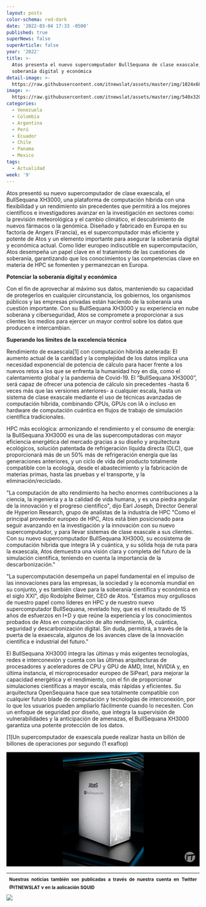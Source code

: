 ```yaml
---
layout: posts
color-schema: red-dark
date: '2022-03-04 17:33 -0500'
published: true
superNews: false
superArticle: false
year: '2022'
title: >-
  Atos presenta el nuevo supercomputador BullSequana de clase exascale, para la
  soberanía digital y económica
detail-image: >-
  https://raw.githubusercontent.com/itnewslat/assets/master/img/1024x680/super-pc-atos-g.jpg
image: >-
  https://raw.githubusercontent.com/itnewslat/assets/master/img/540x320/super-pc-atos-p.jpg
categories:
  - Venezuela
  - Colombia
  - Argentina
  - Perú
  - Ecuador
  - Chile
  - Panama
  - Mexico
tags:
  - Actualidad
week: '9'
---
```

Atos presentó su nuevo supercomputador de clase exaescala, el BullSequana XH3000, una plataforma de computación híbrida con una flexibilidad y un rendimiento sin precedentes que permitirá a los mejores científicos e investigadores avanzar en la investigación en sectores como: la previsión meteorológica y el cambio climático, el descubrimiento de nuevos fármacos o la genómica. Diseñado y fabricado en Europa en su factoría de Angers (Francia), es el supercomputador más eficiente y potente de Atos y un elemento importante para asegurar la soberanía digital y económica actual. Como líder europeo indiscutible en supercomputación, Atos desempeña un papel clave en el tratamiento de las cuestiones de soberanía, garantizando que los conocimientos y las competencias clave en materia de HPC se fomenten y permanezcan en Europa.

**Potenciar la soberanía digital y económica**

Con el fin de aprovechar al máximo sus datos, manteniendo su capacidad de protegerlos en cualquier circunstancia, los gobiernos, los organismos públicos y las empresas privadas están haciendo de la soberanía una cuestión importante. Con su BullSequana XH3000 y su experiencia en nube soberana y ciberseguridad, Atos se compromete a proporcionar a sus clientes los medios para ejercer un mayor control sobre los datos que producen e intercambian.

**Superando los límites de la excelencia técnica**

Rendimiento de exaescala[1] con computación híbrida acelerada: El aumento actual de la cantidad y la complejidad de los datos implica una necesidad exponencial de potencia de cálculo para hacer frente a los nuevos retos a los que se enfrenta la humanidad hoy en día, como el calentamiento global y la pandemia de Covid-19. El “BullSequana XH3000”, será capaz de ofrecer una potencia de cálculo sin precedentes -hasta 6 veces más que las versiones anteriores- a cualquier escala, hasta un sistema de clase exascale mediante el uso de técnicas avanzadas de computación híbrida, combinando CPUs, GPUs con IA o incluso en hardware de computación cuántica en flujos de trabajo de simulación científica tradicionales.


HPC más ecológica: armonizando el rendimiento y el consumo de energía: la BullSequana XH3000 es una de las supercomputadoras con mayor eficiencia energética del mercado gracias a su diseño y arquitectura ecológicos, solución patentada de refrigeración líquida directa (DLC), que proporcionará más de un 50% más de refrigeración energía que las generaciones anteriores, y un ciclo de vida del producto totalmente compatible con la ecología, desde el abastecimiento y la fabricación de materias primas, hasta las pruebas y el transporte, y la eliminación/reciclado.

"La computación de alto rendimiento ha hecho enormes contribuciones a la ciencia, la ingeniería y a la calidad de vida humana, y es una piedra angular de la innovación y el progreso científico", dijo Earl Joseph, Director General de Hyperion Research, grupo de analistas de la industria de HPC "Como el principal proveedor europeo de HPC, Atos está bien posicionado para seguir avanzando en la investigación y la innovación con su nuevo supercomputador, y para llevar sistemas de clase exascale a sus clientes. Con su nuevo supercomputador BullSequana XH3000, su ecosistema de computación híbrida que integra IA y cuántica, y su sólida hoja de ruta para la exaescala, Atos demuestra una visión clara y completa del futuro de la simulación científica, teniendo en cuenta la importancia de la descarbonización."

"La supercomputación desempeña un papel fundamental en el impulso de las innovaciones para las empresas, la sociedad y la economía mundial en su conjunto, y es también clave para la soberanía científica y económica en el siglo XXI", dijo Rodolphe Belmer, CEO de Atos. "Estamos muy orgullosos de nuestro papel como líderes en HPC y de nuestro nuevo supercomputador BullSequana, revelado hoy, que es el resultado de 15 años de esfuerzos en I+D y que reúne la experiencia y los conocimientos probados de Atos en computación de alto rendimiento, IA, cuántica, seguridad y descarbonización digital. Sin duda, permitirá, a través de la puerta de la exaescala, algunos de los avances clave de la innovación científica e industrial del futuro."

El BullSequana XH3000 integra las últimas y más exigentes tecnologías, redes e interconexión y cuenta con las últimas arquitecturas de procesadores y aceleradores de CPU y GPU de AMD, Intel, NVIDIA y, en última instancia, el microprocesador europeo de SiPearl, para mejorar la capacidad energética y el rendimiento, con el fin de proporcionar simulaciones científicas a mayor escala, más rápidas y eficientes. Su arquitectura OpenSequana hace que sea totalmente compatible con cualquier futuro blade de computación y tecnologías de interconexión, por lo que los usuarios pueden ampliarlo fácilmente cuando lo necesiten. Con un enfoque de seguridad por diseño, que integra la supervisión de vulnerabilidades y la anticipación de amenazas, el BullSequana XH3000 garantiza una potente protección de los datos.

[1]Un supercomputador de exaescala puede realizar hasta un billón de billones de operaciones por segundo (1 exaflop)

![](https://raw.githubusercontent.com/itnewslat/assets/master/img/540x320/super-pc-atos-p.jpg)

<table style="height: 42px;" width="569">
<tbody>
<tr>
<td style="text-align: justify;"><sub><strong>Nuestras noticias también son publicadas a través de nuestra cuenta en Twitter <a href="https://twitter.com/itnewslat?lang=es">@ITNEWSLAT</a> y en la aplicación <a href="https://squidapp.co/en/">SQUID</a></strong></sub></td>
</tr>
</tbody>
</table>

<img src="https://tracker.metricool.com/c3po.jpg?hash=56f88a41e39ab42c063cc51676587a04"/>